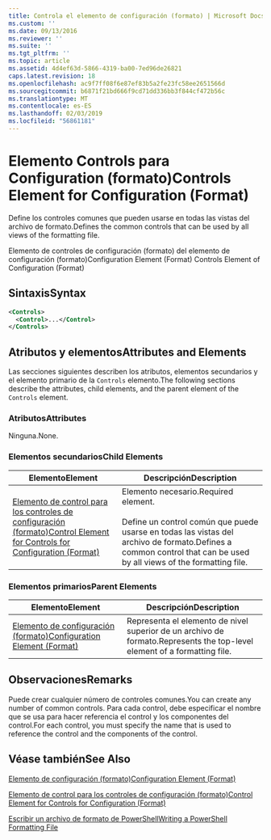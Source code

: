 ```yaml
---
title: Controla el elemento de configuración (formato) | Microsoft Docs
ms.custom: ''
ms.date: 09/13/2016
ms.reviewer: ''
ms.suite: ''
ms.tgt_pltfrm: ''
ms.topic: article
ms.assetid: 4d4ef63d-5866-4319-ba00-7ed96de26821
caps.latest.revision: 18
ms.openlocfilehash: ac9f7ff08f6e87ef83b5a2fe23fc58ee2651566d
ms.sourcegitcommit: b6871f21bd666f9cd71dd336bb3f844cf472b56c
ms.translationtype: MT
ms.contentlocale: es-ES
ms.lasthandoff: 02/03/2019
ms.locfileid: "56861181"
---
```

# <a name="controls-element-for-configuration-format"></a><span data-ttu-id="51335-102">Elemento Controls para Configuration (formato)</span><span class="sxs-lookup"><span data-stu-id="51335-102">Controls Element for Configuration (Format)</span></span>

<span data-ttu-id="51335-103">Define los controles comunes que pueden usarse en todas las vistas del archivo de formato.</span><span class="sxs-lookup"><span data-stu-id="51335-103">Defines the common controls that can be used by all views of the formatting file.</span></span>

<span data-ttu-id="51335-104">Elemento de controles de configuración (formato) del elemento de configuración (formato)</span><span class="sxs-lookup"><span data-stu-id="51335-104">Configuration Element (Format) Controls Element of Configuration (Format)</span></span>

## <a name="syntax"></a><span data-ttu-id="51335-105">Sintaxis</span><span class="sxs-lookup"><span data-stu-id="51335-105">Syntax</span></span>

```xml
<Controls>
  <Control>...</Control>
</Controls>
```

## <a name="attributes-and-elements"></a><span data-ttu-id="51335-106">Atributos y elementos</span><span class="sxs-lookup"><span data-stu-id="51335-106">Attributes and Elements</span></span>

<span data-ttu-id="51335-107">Las secciones siguientes describen los atributos, elementos secundarios y el elemento primario de la `Controls` elemento.</span><span class="sxs-lookup"><span data-stu-id="51335-107">The following sections describe the attributes, child elements, and the parent element of the `Controls` element.</span></span>

### <a name="attributes"></a><span data-ttu-id="51335-108">Atributos</span><span class="sxs-lookup"><span data-stu-id="51335-108">Attributes</span></span>

<span data-ttu-id="51335-109">Ninguna.</span><span class="sxs-lookup"><span data-stu-id="51335-109">None.</span></span>

### <a name="child-elements"></a><span data-ttu-id="51335-110">Elementos secundarios</span><span class="sxs-lookup"><span data-stu-id="51335-110">Child Elements</span></span>

|<span data-ttu-id="51335-111">Elemento</span><span class="sxs-lookup"><span data-stu-id="51335-111">Element</span></span>|<span data-ttu-id="51335-112">Descripción</span><span class="sxs-lookup"><span data-stu-id="51335-112">Description</span></span>|
|-------------|-----------------|
|[<span data-ttu-id="51335-113">Elemento de control para los controles de configuración (formato)</span><span class="sxs-lookup"><span data-stu-id="51335-113">Control Element for Controls for Configuration (Format)</span></span>](./control-element-for-controls-for-configuration-format.md)|<span data-ttu-id="51335-114">Elemento necesario.</span><span class="sxs-lookup"><span data-stu-id="51335-114">Required element.</span></span><br /><br /> <span data-ttu-id="51335-115">Define un control común que puede usarse en todas las vistas del archivo de formato.</span><span class="sxs-lookup"><span data-stu-id="51335-115">Defines a common control that can be used by all views of the formatting file.</span></span>|

### <a name="parent-elements"></a><span data-ttu-id="51335-116">Elementos primarios</span><span class="sxs-lookup"><span data-stu-id="51335-116">Parent Elements</span></span>

|<span data-ttu-id="51335-117">Elemento</span><span class="sxs-lookup"><span data-stu-id="51335-117">Element</span></span>|<span data-ttu-id="51335-118">Descripción</span><span class="sxs-lookup"><span data-stu-id="51335-118">Description</span></span>|
|-------------|-----------------|
|[<span data-ttu-id="51335-119">Elemento de configuración (formato)</span><span class="sxs-lookup"><span data-stu-id="51335-119">Configuration Element (Format)</span></span>](./configuration-element-format.md)|<span data-ttu-id="51335-120">Representa el elemento de nivel superior de un archivo de formato.</span><span class="sxs-lookup"><span data-stu-id="51335-120">Represents the top-level element of a formatting file.</span></span>|

## <a name="remarks"></a><span data-ttu-id="51335-121">Observaciones</span><span class="sxs-lookup"><span data-stu-id="51335-121">Remarks</span></span>

<span data-ttu-id="51335-122">Puede crear cualquier número de controles comunes.</span><span class="sxs-lookup"><span data-stu-id="51335-122">You can create any number of common controls.</span></span> <span data-ttu-id="51335-123">Para cada control, debe especificar el nombre que se usa para hacer referencia el control y los componentes del control.</span><span class="sxs-lookup"><span data-stu-id="51335-123">For each control, you must specify the name that is used to reference the control and the components of the control.</span></span>

## <a name="see-also"></a><span data-ttu-id="51335-124">Véase también</span><span class="sxs-lookup"><span data-stu-id="51335-124">See Also</span></span>

[<span data-ttu-id="51335-125">Elemento de configuración (formato)</span><span class="sxs-lookup"><span data-stu-id="51335-125">Configuration Element (Format)</span></span>](./configuration-element-format.md)

[<span data-ttu-id="51335-126">Elemento de control para los controles de configuración (formato)</span><span class="sxs-lookup"><span data-stu-id="51335-126">Control Element for Controls for Configuration (Format)</span></span>](./control-element-for-controls-for-configuration-format.md)

[<span data-ttu-id="51335-127">Escribir un archivo de formato de PowerShell</span><span class="sxs-lookup"><span data-stu-id="51335-127">Writing a PowerShell Formatting File</span></span>](./writing-a-powershell-formatting-file.md)
